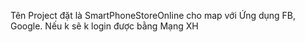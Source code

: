 Tên Project đặt là SmartPhoneStoreOnline cho map với Ứng dụng FB, Google. Nếu k sẽ k login được bằng Mạng XH
